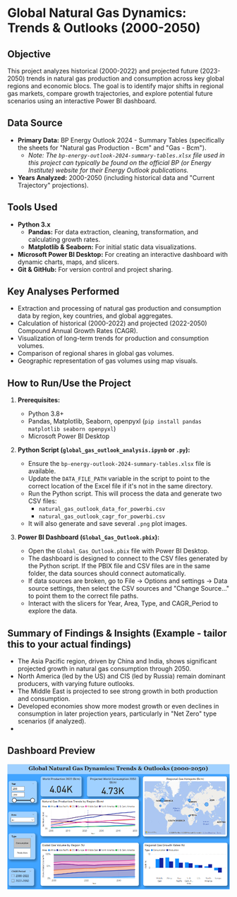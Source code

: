 # Global Natural Gas Dynamics: Trends & Outlooks (2000-2050)

## Objective
This project analyzes historical (2000-2022) and projected future (2023-2050) trends in natural gas production and consumption across key global regions and economic blocs. The goal is to identify major shifts in regional gas markets, compare growth trajectories, and explore potential future scenarios using an interactive Power BI dashboard.

## Data Source
*   **Primary Data:** BP Energy Outlook 2024 - Summary Tables (specifically the sheets for "Natural gas Production - Bcm" and "Gas - Bcm").
    *   *Note: The `bp-energy-outlook-2024-summary-tables.xlsx` file used in this project can typically be found on the official BP (or Energy Institute) website for their Energy Outlook publications.*
*   **Years Analyzed:** 2000-2050 (including historical data and "Current Trajectory" projections).

## Tools Used
*   **Python 3.x**
    *   **Pandas:** For data extraction, cleaning, transformation, and calculating growth rates.
    *   **Matplotlib & Seaborn:** For initial static data visualizations.
*   **Microsoft Power BI Desktop:** For creating an interactive dashboard with dynamic charts, maps, and slicers.
*   **Git & GitHub:** For version control and project sharing.

## Key Analyses Performed
*   Extraction and processing of natural gas production and consumption data by region, key countries, and global aggregates.
*   Calculation of historical (2000-2022) and projected (2022-2050) Compound Annual Growth Rates (CAGR).
*   Visualization of long-term trends for production and consumption volumes.
*   Comparison of regional shares in global gas volumes.
*   Geographic representation of gas volumes using map visuals.

## How to Run/Use the Project

1.  **Prerequisites:**
    *   Python 3.8+
    *   Pandas, Matplotlib, Seaborn, openpyxl (`pip install pandas matplotlib seaborn openpyxl`)
    *   Microsoft Power BI Desktop

2.  **Python Script (`global_gas_outlook_analysis.ipynb` or `.py`):**
    *   Ensure the `bp-energy-outlook-2024-summary-tables.xlsx` file is available.
    *   Update the `DATA_FILE_PATH` variable in the script to point to the correct location of the Excel file if it's not in the same directory.
    *   Run the Python script. This will process the data and generate two CSV files:
        *   `natural_gas_outlook_data_for_powerbi.csv`
        *   `natural_gas_outlook_cagr_for_powerbi.csv`
    *   It will also generate and save several `.png` plot images.

3.  **Power BI Dashboard (`Global_Gas_Outlook.pbix`):**
    *   Open the `Global_Gas_Outlook.pbix` file with Power BI Desktop.
    *   The dashboard is designed to connect to the CSV files generated by the Python script. If the PBIX file and CSV files are in the same folder, the data sources should connect automatically.
    *   If data sources are broken, go to File -> Options and settings -> Data source settings, then select the CSV sources and "Change Source..." to point them to the correct file paths.
    *   Interact with the slicers for Year, Area, Type, and CAGR_Period to explore the data.

## Summary of Findings & Insights (Example - tailor this to your actual findings)
*   The Asia Pacific region, driven by China and India, shows significant projected growth in natural gas consumption through 2050.
*   North America (led by the US) and CIS (led by Russia) remain dominant producers, with varying future outlooks.
*   The Middle East is projected to see strong growth in both production and consumption.
*   Developed economies show more modest growth or even declines in consumption in later projection years, particularly in "Net Zero" type scenarios (if analyzed).
*   

## Dashboard Preview
![Dashboard Overview - Main Layout](dashboard-overview.png)



